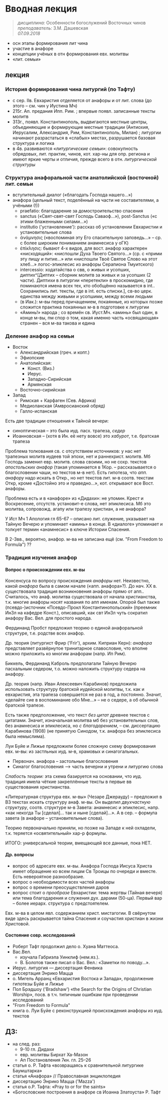 # Вводная лекция
> _дисциплина:_ Особенности богослужений Восточных чинов  
> _преподаватель:_ З.М. Дашевская  
> _07.09.2018_

- осн этапы формирования лит чина
- участие в анафоре
- концепции учёных в отн формирования евх. молитвы
- «лит. семьи»

## лекция
### История формирования чина литургий (по Тафту)

- с сер. IIв. Евхаристия отделяется от анафоры и от лит. слова (до этого – см. чин у Иустина Мч)
- 215г. Ап. предания Ипп. Рим. ;  впервые появл. записанные тексты молитв
- 313г., появл. Константинополь, выдвигаются местные центры, объединяющие и формирующие местные традиции (Антиохия, Иерусалим, Александрия, Рим, Константинополь, Милан) ; литургии начинают разрастаться в «слабых» местах, разрушается базовая структура и логика
- в 4в. развиваются _«литургические семьи»_: совокупность обрядовых, лит. практик, чинов, кот. хар-ны для опр. региона и имеют яркие черты и отличия, прежде всего в отн. _литургической структуры_


### Структура анафоральной части анатолийской (восточной) лит. семьи

- вступительный диалог («благодать Господа нашего...»)
- анафора (цельный текст, поделённый на части не составителями, а учёными (!))
	- praefatio: благодарение за домостроительство спасения
	- sanctus («Свят-свят-свят Господь Саваоф...»), post-Sanctus («с этими блаженными силами...»)
	- institutio ('установление'): рассказ об установлении Евхаристии и установительные слова
	- ἀνάμνησις («воспоминая эту Его спасительную заповедь...» – ср. с более широким пониманием анамнесиса у оГК)
	- ἐπίκλησις: бывают 4-х видов, для вост. анафор характерен «нисходящий»: «_ниспошли_ Духа Твоего Святого...» (ср. с «прими эту пищу и питие...» или «ниспошли Твоё Святое Слово на этот хлеб...» логос-эпиклесис из анафоры Серапиона Тмуитского)
	- intercessio: ходатайства о свв, о живых и усопших, диптих^[Диптих – сборник молитв за живых и за усопших (2 части). Диптихи в литургии «перетекли» в проскомидию, где поминаются имена всех тех, кто обобщённо называется в int.. Сохранились лит. тексты, где в int. есть списки.], св-во церк. единства между живыми и усопшими, между всеми людьми
	- (в Иак.): м-вы перед причащением, покаянные, из которых позже сложится практика покаянных м-в в подготовке к литургии
	- «Аминь!» народа ; со времён св. Иуст.Мч. «аминь» был один, в конце м-вы, пм спор о том, какая именно часть «освящающая» странен – вся м-ва такова и едина

### Деление анафор на семьи

- Восток
	- Александрийская (греч. и копт.)
	- Эфиопские
	- Анатолийская:
		- Конст. (Виз.)
		- Иерус.
		- Западно-Сирийская
		- Армянская
	- Восточно-сирийская
- Запад
	- Римская + Карфаген (Сев. Африка)
	- Медиоланская (Амвросианский обряд)
	- Галло-испанская

Есть две традиции отношения к Тайной вечери:

- синоптическая – это была иуд. пасх. трапеза, _седер_
- Иоанновская – (хотя в Ин. её нету вовсе) это _хабурот_, т.е. братская трапеза

Проблема толкования св. с отсутствием источников: у нас нет трапезных молитв иудеев той эпохи, нет и раннехрист. молитв.
Мб Господь заменил евр. молитв. слова своими, но не сохр. текстов _апостольских анафор_ (такая упоминается в 1Кор. – рассказывается о благословении чаши, но текстов м-в нет).
Есть гипотеза, что _апп. анафору_ надо искать в Откр., но нет текстов лит. м-в соотв. текстам Откр, кроме «Достойно это и праведно...», кот. открывают все Вост. анафоры.

Проблема есть и в «анафоре» из «Дидахи»: не упомин. Крест и Воскресение, отсутств. установит-е слова, нет эпиклесиса.
Мб это молитва, сопровожд. агапу или трапезу христиан, а не анафора?

У Ист Мч 1 Апология гл 65-67 – описано лит. служение, указывает на Тайную Вечерю и упоминает «аминь» в конце.
В «диалоге» упоминает и толкует термин «анамнесис» в ключе Истории Спасения.

В 2-3вв., вероятно, анафор. м-ва не записана ещё  (см. "From Freedom to Formula") ??

### Традиция изучения анафор

#### Вопрос о происхождении евх. м-вы
Консенсуса по вопросу происхождения _анафоры_ нет.
Неизвестно, какой _анафора_ была в самом начале («апп. анафора»?).
До нач. ХХ в. существовала традиция возникновения анафоры прямо от апп..
Считалось, что анаф. молитва существовала от начала христианства, т.к. многие анафоры носят названия по апп именам.
Опорой был также (псевдо-)источник «Псевдо-Прокл Константинопольский» (преемник ИнЗл на кафедре Конст.), описавший, как свт ИнЗл чуть сократил анафору Вас. Вел. для простого народа.

Фердинанд Пробст предложил теорию о единой анафоральной структуре, т.е. родстве всех анафор.

Др. теория (литургист Фрир ('Frir'), архим. Киприан Керн): _анафора_ представляет развёрнутое тринитарное славословие, что вполне можно приложить ко многим анафорам (напр. Ип Рим).

Биккель, Фердинанд Каброль предполагали Тайную Вечерю пасхальным седером, т.о. можно наложить структуру седера на анафору.

Др. теория (напр. Иван Алексеевич Карабинов) предложила использовать структуру братской иудейской молитвы, т.к. как и евхаристия, эта трапеза совершается не раз в год, а постоянно.
Значит, «делайте сие в воспоминание обо Мне...» – не о седере, а об обычной братской трапезе.

Есть также предположение, что текст _без цитат_ древнее текстов с цитатами.
Значит, изначальная молитва мб без установительных слов, без анамнесиса и эпиклесиса, но _с благодарением_, – см. диссертацию Карабинова (1908) (не принятую Синодом, т.к. анафора без эпиклесиса была немыслима).

Луи Буйе и Лижье предложили более сложную схему формирования евх. м-вы: из застльных иуд. м-в, храмовых и синагогальных.

- Первонач. анафора – застольные благословения
- Синагог благословения --> часть вечерни и утрени и литургию слова

_Слабость теории:_ эта схема базируется на основании, что иуд. традиция имела чёткие закреплённые тексты в первые вв существования христианства.

«Литературная структура евх. м-вы» (Чезаре Джерауду) – предложил в ВЗ текстах искать структуру анаф. м-вы.
Он выделил _двухчастную структуру_, соотв. структуре м-в Завета: анамнесис и эпиклесис, напр. «как некогда Ты [сделал]... так и ныне [сделай]...».
А в сер. – формула завета (в анафоре – установительные слова).

Теорию первоначально приняли, но позже на Западе к ней охладели, т.к. теряется «освятительный» хар-р формулы.

ИТОГО: универсальной теории, вмещающей все данные, пока НЕТ.

#### Др. вопросы

- вопрос об адресате евх. м-вы.  Анафора Господа Иисуса Христа имеет обращение ко всем лицам Св Троицы по очереди и вместе.  Есть невероятное разнообразие.
- вопрос о необходимости всех частей анафоры
- вопрос о времени преосуществления даров
- вопрос стоит о _прообразе_ Евхаристии: тема жертвы (Тайная вечеря) или тема благодарения и служения дух. дарами (50-ца). Первый вар – более иерарх. структура с предстоятелем.


Евх. м-ва в целом явл. содержанием христ. мистагогии.
В свёрнутом виде здесь раскрывается тайна Спасения и соучастия христиан в жизни Христовой.

#### Состояние совр. исследований

- Роберт Тафт продолжил дело о. Хуана Маттеоса.
- Вас.Вел. 
	- изучала Габриэла Уинклиф (нем.яз.).
	- В. Болотов также писал о Вас. Вел.: «Заметки по поводу...».
- Иерус. литургия — диссертация Фенвика
- диссертация Энрико Мацца
- о. Мигель Арранц «Евхаристия Востока и Запада», продолжение гипотезы Буйе и Лижье
- Пол Брэдшоу ('Bradshaw') «the Search for the Origins of Christian Worship», посв. в т.ч. типичным ошибкам при проведении исследований
- "From Freedom to Formula"
- книга о. Луи Буйе  с реконструкцией происхождения анафоры из иуд. текстов

## ДЗ:
- на след. раз:
	- 9-10 гл. Дидахи
	- евр. молитвы Бирхат Ха-Мазон
	- Ап Постановления 7кн. гл. 25–26
- статья о. Р. Тафта «возвращаясь к сравнительной литургике Баумштарка»
- статья «Анафора» // Православная энциклопедия
- диссертацию  Энрико Мацца ('Mazza')
- статья о.Р. Тафта: «Pray to or for the saints»
- «Богословские построения в анафоре св Иоанна Златоуста» Р. Тафт
